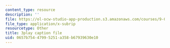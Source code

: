 ```yaml
---
content_type: resource
description: ''
file: https://ol-ocw-studio-app-production.s3.amazonaws.com/courses/9-00sc-introduction-to-psychology-fall-2011/0657b75447995251a358b67939630e10_v4ur5mna060.vtt
file_type: application/x-subrip
resourcetype: Other
title: 3play caption file
uid: 0657b754-4799-5251-a358-b67939630e10
---
```

